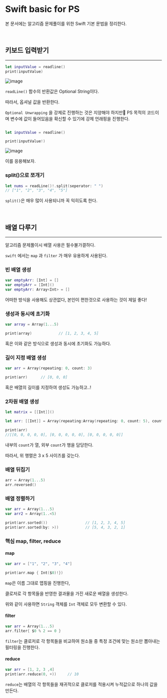# Swift basic for PS

본 문서에는 알고리즘 문제풀이를 위한 Swift 기본 문법을 정리한다.

<br>


## 키보드 입력받기
---

```swift
let inputValue = readline()
print(inputValue)
```

![image](https://user-images.githubusercontent.com/33051018/83753882-0c568480-a6a6-11ea-93a3-59a6eac18377.png)


`readLine()` 함수의 반환값은 Optional String이다.

따라서, 옵셔널 값을 반환한다.

`Optional Unwrapping` 을 강제로 진행하는 것은 지양해야 하지만 PS 목적의 코드이며 변수에 값이 들어있음을 확신할 수 있기에 강제 언래핑을 진행한다.

```swift

let inputValue = readline()

print(inputValue!)
```

![image](https://user-images.githubusercontent.com/33051018/83754071-53dd1080-a6a6-11ea-8410-cd1e2388a533.png)


이를 응용해보자.

### split()으로 쪼개기

```swift
let nums = readLine()!.split(seperator: " ")
// ["1", "2", "3", "4", "5"]
```

`split()`은 매우 많이 사용되니까 꼭 익히도록 한다.


<br>

## 배열 다루기
---

알고리즘 문제풀이시 배열 사용은 필수불가결하다.

`swift` 에서는 `map` 과 `filter` 가 매우 유용하게 사용된다.

### 빈 배열 생성

```swift
var emptyArr: [Int] = []
var emptyArr = [Int]()
var emptyArr: Array<Int> = []
```

어떠한 방식을 사용해도 상관없다, 본인이 편한것으로 사용하는 것이 제일 좋다!

### 생성과 동시에 초기화
```swift
var array = Array(1...5)

print(array)            // [1, 2, 3, 4, 5]
```

혹은 이와 같은 방식으로 생성과 동시에 초기화도 가능하다.

### 길이 지정 배열 생성

```swift
var arr = Array(repeating: 0, count: 3)

print(arr)      // [0, 0, 0]
```
혹은 배열의 길이를 지정하여 생성도 가능하고..!

### 2차원 배열 생성
```swift
let matrix = [[Int]]()

let arr: [[Int]] = Array(repeating:Array(repeating: 0, count: 5), count: 3)

print(arr)
//[[0, 0, 0, 0, 0], [0, 0, 0, 0, 0], [0, 0, 0, 0, 0]]
```
내부의 `count`가 열, 외부 `count`가 행을 담당한다.

따라서, 위 행렬은 3 x 5 사이즈를 갖는다.


### 배열 뒤집기

```swift
arr = Array(1...5)
arr.reversed()
```

### 배열 정렬하기
```swift
var arr = Array(1...5)
var arr2 = Array(1..<5)

print(arr.sorted())                 // [1, 2, 3, 4, 5]
print(arr.sorted(by: >))            // [5, 4, 3, 2, 1]
```


### 핵심 map, filter, reduce

#### map

```swift
var arr = ["1", "2", "3", "4"]

print(arr.map { Int($0)!})
```

`map`은 이름 그대로 맵핑을 진행한다, 

클로저로 각 항목들을 반영한 결과물을 가진 새로운 배열을 생성한다.

위와 같이 사용하면 `String` 객체를 `Int` 객체로 모두 변환할 수 있다.

#### filter

```swift
var arr = Array(1...5)
arr.filter{ $0 % 2 == 0 }
```

`filter`는 클로저로 각 항목들을 비교하여 원소들 중 특정 조건에 맞는 원소만 뽑아내는 필터링을 진행한다.

#### reduce

```swift
var arr = [1, 2, 3 ,4]
print(arr.reduce(0, +))     // 10
```

`reduce`는 배열의 각 항목들을 재귀적으로 클로저를 적용시켜 누적값으로 하나의 값을 만든다.
